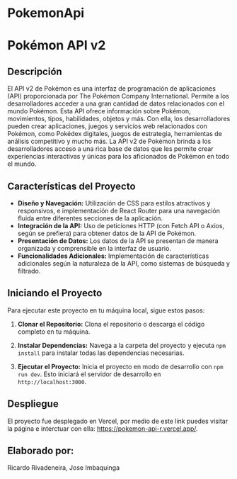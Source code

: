 # PokemonApi

# Pokémon API v2

## Descripción

El API v2 de Pokémon es una interfaz de programación de aplicaciones (API) proporcionada por The Pokémon Company International. Permite a los desarrolladores acceder a una gran cantidad de datos relacionados con el mundo Pokémon. Esta API ofrece información sobre Pokémon, movimientos, tipos, habilidades, objetos y más. Con ella, los desarrolladores pueden crear aplicaciones, juegos y servicios web relacionados con Pokémon, como Pokédex digitales, juegos de estrategia, herramientas de análisis competitivo y mucho más. La API v2 de Pokémon brinda a los desarrolladores acceso a una rica base de datos que les permite crear experiencias interactivas y únicas para los aficionados de Pokémon en todo el mundo.

## Características del Proyecto

- **Diseño y Navegación:** Utilización de CSS para estilos atractivos y responsivos, e implementación de React Router para una navegación fluida entre diferentes secciones de la aplicación.
- **Integración de la API:** Uso de peticiones HTTP (con Fetch API o Axios, según se prefiera) para obtener datos de la API de Pokémon.
- **Presentación de Datos:** Los datos de la API se presentan de manera organizada y comprensible en la interfaz de usuario.
- **Funcionalidades Adicionales:** Implementación de características adicionales según la naturaleza de la API, como sistemas de búsqueda y filtrado.

## Iniciando el Proyecto

Para ejecutar este proyecto en tu máquina local, sigue estos pasos:

1. **Clonar el Repositorio:**
   Clona el repositorio o descarga el código completo en tu máquina.


2. **Instalar Dependencias:**
Navega a la carpeta del proyecto y ejecuta `npm install` para instalar todas las dependencias necesarias.


3. **Ejecutar el Proyecto:**
Inicia el proyecto en modo de desarrollo con `npm run dev`. Esto iniciará el servidor de desarrollo en `http://localhost:3000`.

## Despliegue

El proyecto fue desplegado en Vercel, por medio de este link puedes visitar la página e interctuar con ella: https://pokemon-api-r.vercel.app/.

## Elaborado por:
Ricardo Rivadeneira, Jose Imbaquinga


